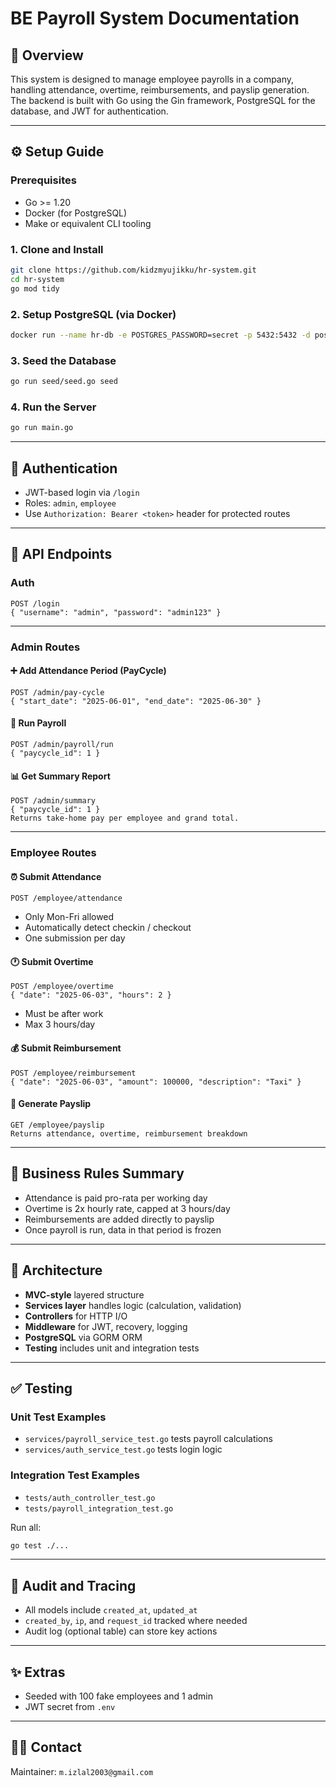 # BE Payroll System Documentation

## 📘 Overview

This system is designed to manage employee payrolls in a company, handling attendance, overtime, reimbursements, and payslip generation. The backend is built with Go using the Gin framework, PostgreSQL for the database, and JWT for authentication.

---

## ⚙️ Setup Guide

### Prerequisites

* Go >= 1.20
* Docker (for PostgreSQL)
* Make or equivalent CLI tooling

### 1. Clone and Install

```bash
git clone https://github.com/kidzmyujikku/hr-system.git
cd hr-system
go mod tidy
```

### 2. Setup PostgreSQL (via Docker)

```bash
docker run --name hr-db -e POSTGRES_PASSWORD=secret -p 5432:5432 -d postgres
```

### 3. Seed the Database

```bash
go run seed/seed.go seed
```

### 4. Run the Server

```bash
go run main.go
```

---

## 🔐 Authentication

* JWT-based login via `/login`
* Roles: `admin`, `employee`
* Use `Authorization: Bearer <token>` header for protected routes

---

## 📌 API Endpoints

### Auth

```
POST /login
{ "username": "admin", "password": "admin123" }
```

---

### Admin Routes

#### ➕ Add Attendance Period (PayCycle)

```
POST /admin/pay-cycle
{ "start_date": "2025-06-01", "end_date": "2025-06-30" }
```

#### 🚀 Run Payroll

```
POST /admin/payroll/run
{ "paycycle_id": 1 }
```

#### 📊 Get Summary Report

```
POST /admin/summary
{ "paycycle_id": 1 }
Returns take-home pay per employee and grand total.
```

---

### Employee Routes

#### ⏰ Submit Attendance

```
POST /employee/attendance
```

* Only Mon-Fri allowed
* Automatically detect checkin / checkout
* One submission per day

#### 🕐 Submit Overtime

```
POST /employee/overtime
{ "date": "2025-06-03", "hours": 2 }
```

* Must be after work
* Max 3 hours/day

#### 💰 Submit Reimbursement

```
POST /employee/reimbursement
{ "date": "2025-06-03", "amount": 100000, "description": "Taxi" }
```

#### 📄 Generate Payslip

```
GET /employee/payslip
Returns attendance, overtime, reimbursement breakdown
```

---

## 🧠 Business Rules Summary

* Attendance is paid pro-rata per working day
* Overtime is 2x hourly rate, capped at 3 hours/day
* Reimbursements are added directly to payslip
* Once payroll is run, data in that period is frozen

---

## 🧱 Architecture

* **MVC-style** layered structure
* **Services layer** handles logic (calculation, validation)
* **Controllers** for HTTP I/O
* **Middleware** for JWT, recovery, logging
* **PostgreSQL** via GORM ORM
* **Testing** includes unit and integration tests

---

## ✅ Testing

### Unit Test Examples

* `services/payroll_service_test.go` tests payroll calculations
* `services/auth_service_test.go` tests login logic

### Integration Test Examples

* `tests/auth_controller_test.go`
* `tests/payroll_integration_test.go`

Run all:

```bash
go test ./...
```

---

## 📄 Audit and Tracing

* All models include `created_at`, `updated_at`
* `created_by`, `ip`, and `request_id` tracked where needed
* Audit log (optional table) can store key actions

---

## ✨ Extras

* Seeded with 100 fake employees and 1 admin
* JWT secret from `.env`

---

## 👨‍💻 Contact

Maintainer: `m.izlal2003@gmail.com`
